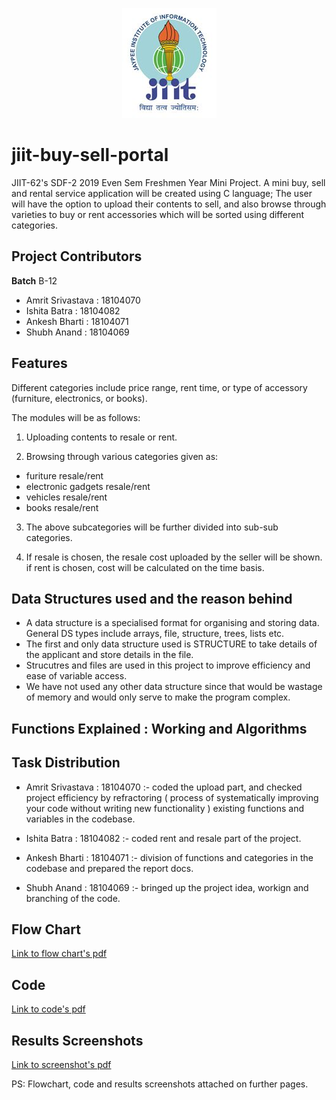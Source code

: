 <p align="center">
  <img src="https://raw.githubusercontent.com/shermisaurus/jiit-buy-sell-portal/master/jiit.jpg" alt="jiit logo"/>
</p>

# jiit-buy-sell-portal

JIIT-62's SDF-2 2019 Even Sem Freshmen Year Mini Project. A mini buy, sell and rental service application will be created using C language; The user will have the option to upload their contents to sell, and also browse through varieties to buy or rent accessories which will be sorted using different categories.


## Project Contributors

**Batch** B-12

- Amrit Srivastava : 18104070
- Ishita Batra : 18104082
- Ankesh Bharti : 18104071
- Shubh Anand : 18104069


## Features

Different categories include price range, rent time, or type of accessory (furniture, electronics, or books). 

The modules will be as follows:

1. Uploading contents to resale or rent.

2. Browsing through various categories given as:
- furiture resale/rent 
- electronic gadgets resale/rent 
- vehicles resale/rent 
- books resale/rent 

3. The above subcategories will be further divided into sub-sub categories.

4. If resale is chosen, the resale cost uploaded by the seller will be shown. if rent is chosen, cost will be calculated on the time basis.



## Data Structures used and the reason behind

- A data structure is a specialised format for organising and storing data. General DS types include arrays, file, structure, trees, lists etc.
- The first and only data structure used is STRUCTURE to take details of the applicant and store details in the file.
- Strucutres and files are used in this project to improve efficiency and ease of variable access.
- We have not used any other data structure since that would be wastage of memory and would only serve to make the program complex.


## Functions Explained : Working and Algorithms



## Task Distribution 

- Amrit Srivastava : 18104070 :- coded the upload part, and checked project efficiency by refractoring ( process of systematically improving your code without writing new functionality ) existing functions and variables in the codebase.

- Ishita Batra : 18104082 :- coded rent and resale part of the project.

- Ankesh Bharti : 18104071 :- division of functions and categories in the codebase and prepared the report docs.

- Shubh Anand : 18104069 :- bringed up the project idea, workign and branching of the code.



## Flow Chart

[Link to flow chart's pdf](https://github.com/shermisaurus/jiit-buy-sell-portal/blob/master/demo-pdfs/flowchart.pdf)


## Code

[Link to code's pdf](https://github.com/shermisaurus/jiit-buy-sell-portal/blob/master/demo-pdfs/code.pdf)


## Results Screenshots

[Link to screenshot's pdf](https://github.com/shermisaurus/jiit-buy-sell-portal/blob/master/demo-pdfs/screens.pdf)


PS: Flowchart, code and results screenshots attached on further pages.






